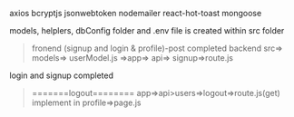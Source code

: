 axios bcryptjs jsonwebtoken nodemailer react-hot-toast mongoose

models, helplers, dbConfig folder and .env file is created within src folder

> fronend (signup and login & profile)-post completed
> backend
src=> models=> userModel.js
=>app=> api=> signup=>route.js

login and signup completed


> =======logout========
app=>api>users=>logout=>route.js(get)
implement in profile=>page.js
